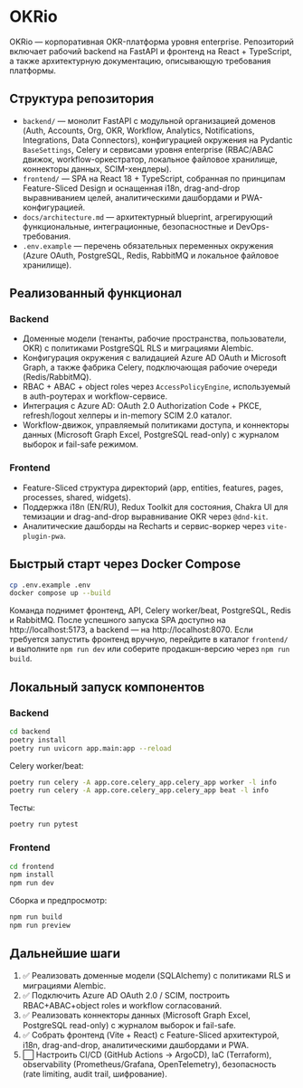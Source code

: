 # OKRio

OKRio — корпоративная OKR-платформа уровня enterprise. Репозиторий включает рабочий backend на FastAPI и фронтенд на React + TypeScript, а также архитектурную документацию, описывающую требования платформы.

## Структура репозитория

- `backend/` — монолит FastAPI с модульной организацией доменов (Auth, Accounts, Org, OKR, Workflow, Analytics, Notifications, Integrations, Data Connectors), конфигурацией окружения на Pydantic `BaseSettings`, Celery и сервисами уровня enterprise (RBAC/ABAC движок, workflow-оркестратор, локальное файловое хранилище, коннекторы данных, SCIM-хендлеры).
- `frontend/` — SPA на React 18 + TypeScript, собранная по принципам Feature-Sliced Design и оснащенная i18n, drag-and-drop выравниванием целей, аналитическими дашбордами и PWA-конфигурацией.
- `docs/architecture.md` — архитектурный blueprint, агрегирующий функциональные, интеграционные, безопасностные и DevOps-требования.
- `.env.example` — перечень обязательных переменных окружения (Azure OAuth, PostgreSQL, Redis, RabbitMQ и локальное файловое хранилище).

## Реализованный функционал

### Backend

- Доменные модели (тенанты, рабочие пространства, пользователи, OKR) с политиками PostgreSQL RLS и миграциями Alembic.
- Конфигурация окружения с валидацией Azure AD OAuth и Microsoft Graph, а также фабрика Celery, подключающая рабочие очереди (Redis/RabbitMQ).
- RBAC + ABAC + object roles через `AccessPolicyEngine`, используемый в auth-роутерах и workflow-сервисе.
- Интеграция с Azure AD: OAuth 2.0 Authorization Code + PKCE, refresh/logout хелперы и in-memory SCIM 2.0 каталог.
- Workflow-движок, управляемый политиками доступа, и коннекторы данных (Microsoft Graph Excel, PostgreSQL read-only) с журналом выборок и fail-safe режимом.

### Frontend

- Feature-Sliced структура директорий (app, entities, features, pages, processes, shared, widgets).
- Поддержка i18n (EN/RU), Redux Toolkit для состояния, Chakra UI для темизации и drag-and-drop выравнивание OKR через `@dnd-kit`.
- Аналитические дашборды на Recharts и сервис-воркер через `vite-plugin-pwa`.

## Быстрый старт через Docker Compose

```bash
cp .env.example .env
docker compose up --build
```

Команда поднимет фронтенд, API, Celery worker/beat, PostgreSQL, Redis и RabbitMQ. После успешного запуска SPA доступно на http://localhost:5173, а backend — на http://localhost:8070. Если требуется запустить фронтенд вручную, перейдите в каталог `frontend/` и выполните `npm run dev` или соберите продакшн-версию через `npm run build`.

## Локальный запуск компонентов

### Backend

```bash
cd backend
poetry install
poetry run uvicorn app.main:app --reload
```

Celery worker/beat:

```bash
poetry run celery -A app.core.celery_app.celery_app worker -l info
poetry run celery -A app.core.celery_app.celery_app beat -l info
```

Тесты:

```bash
poetry run pytest
```

### Frontend

```bash
cd frontend
npm install
npm run dev
```

Сборка и предпросмотр:

```bash
npm run build
npm run preview
```

## Дальнейшие шаги

1. ✅ Реализовать доменные модели (SQLAlchemy) с политиками RLS и миграциями Alembic.
2. ✅ Подключить Azure AD OAuth 2.0 / SCIM, построить RBAC+ABAC+object roles и workflow согласований.
3. ✅ Реализовать коннекторы данных (Microsoft Graph Excel, PostgreSQL read-only) с журналом выборок и fail-safe.
4. ✅ Собрать фронтенд (Vite + React) с Feature-Sliced архитектурой, i18n, drag-and-drop, аналитическими дашбордами и PWA.
5. ⬜ Настроить CI/CD (GitHub Actions → ArgoCD), IaC (Terraform), observability (Prometheus/Grafana, OpenTelemetry), безопасность (rate limiting, audit trail, шифрование).

